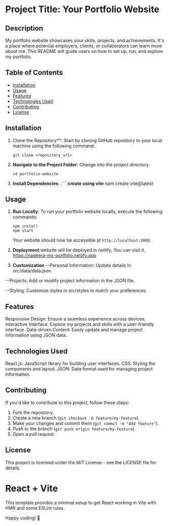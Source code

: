

# Project Title: Your Portfolio Website

## Description
My portfolio website showcases your skills, projects, and achievements. It's a place where potential employers, clients, or collaborators can learn more about me. 
This README will guide users on how to set up, run, and explore my portfolio.

## Table of Contents
- [Installation](#installation)
- [Usage](#usage)
- [Features](#features)
- [Technologies Used](#technologies-used)
- [Contributing](#contributing)
- [License](#license)

## Installation
1. Clone the Repository**: Start by cloning  GitHub repository to your local machine using the following command:
    ```
    git clone <repository_url>
    ```
2. **Navigate to the Project Folder**: Change into the project directory:
    ```
    cd portfolio-website
    ```
3. **Install Dependencies**:
    .```
   **create using vite**
    npm create vite@latest 

## Usage
1. **Run Locally**: To run your portfolio website locally, execute the following commands:
    ```
    npm install
    npm start
    ```
    Your website should now be accessible at `http://localhost:3000`.

2. **Deployment**:website will be deployed in neltify, You can visit it,  https://nadeera-ms-portfolio.netlify.app 

3. **Customization**
--Personal Information:
Update details in src/data/data.json.

--Projects:
Add or modify project information in the JSON file.

--Styling:
Customize styles in src/styles to match your preferences.

## Features
Responsive Design: Ensure a seamless experience across devices.
Interactive Interface: Explore my projects and skills with a user-friendly interface.
Data-driven Content: Easily update and manage project information using JSON data.

## Technologies Used
React.js: JavaScript library for building user interfaces.
CSS: Styling the components and layout.
JSON: Data format used for managing project information.


## Contributing
If you'd like to contribute to this project, follow these steps:
1. Fork the repository.
2. Create a new branch (`git checkout -b feature/my-feature`).
3. Make your changes and commit them (`git commit -m "Add feature"`).
4. Push to the branch (`git push origin feature/my-feature`).
5. Open a pull request.

## License
This project is licensed under the MIT License - see the LICENSE file for details.


# React + Vite

This template provides a minimal setup to get React working in Vite with HMR and some ESLint rules.

Happy coding! 🚀

